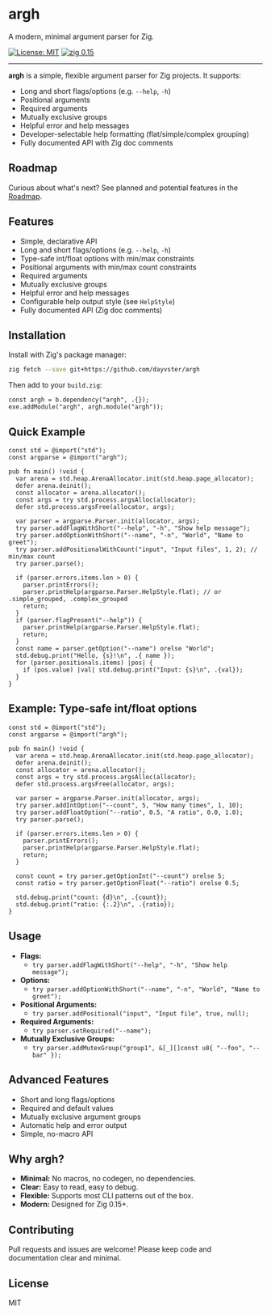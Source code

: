 # argh

A modern, minimal argument parser for Zig.

[![License: MIT](https://img.shields.io/badge/license-MIT-blue.svg)](./LICENSE)
[![zig 0.15](https://img.shields.io/badge/zig-0.15-f7a41d?logo=zig)](https://ziglang.org/)

---


**argh** is a simple, flexible argument parser for Zig projects. It supports:
- Long and short flags/options (e.g. `--help`, `-h`)
- Positional arguments
- Required arguments
- Mutually exclusive groups
- Helpful error and help messages
- Developer-selectable help formatting (flat/simple/complex grouping)
- Fully documented API with Zig doc comments

## Roadmap

Curious about what's next? See planned and potential features in the [Roadmap](./ROADMAP.md).


## Features

- Simple, declarative API
- Long and short flags/options (e.g. `--help`, `-h`)
- Type-safe int/float options with min/max constraints
- Positional arguments with min/max count constraints
- Required arguments
- Mutually exclusive groups
- Helpful error and help messages
- Configurable help output style (see `HelpStyle`)
- Fully documented API (Zig doc comments)

## Installation

Install with Zig's package manager:

```sh
zig fetch --save git+https://github.com/dayvster/argh
```

Then add to your `build.zig`:

```zig
const argh = b.dependency("argh", .{});
exe.addModule("argh", argh.module("argh"));
```

## Quick Example

```zig
const std = @import("std");
const argparse = @import("argh");

pub fn main() !void {
  var arena = std.heap.ArenaAllocator.init(std.heap.page_allocator);
  defer arena.deinit();
  const allocator = arena.allocator();
  const args = try std.process.argsAlloc(allocator);
  defer std.process.argsFree(allocator, args);

  var parser = argparse.Parser.init(allocator, args);
  try parser.addFlagWithShort("--help", "-h", "Show help message");
  try parser.addOptionWithShort("--name", "-n", "World", "Name to greet");
  try parser.addPositionalWithCount("input", "Input files", 1, 2); // min/max count
  try parser.parse();

  if (parser.errors.items.len > 0) {
    parser.printErrors();
    parser.printHelp(argparse.Parser.HelpStyle.flat); // or .simple_grouped, .complex_grouped
    return;
  }
  if (parser.flagPresent("--help")) {
    parser.printHelp(argparse.Parser.HelpStyle.flat);
    return;
  }
  const name = parser.getOption("--name") orelse "World";
  std.debug.print("Hello, {s}!\n", .{ name });
  for (parser.positionals.items) |pos| {
    if (pos.value) |val| std.debug.print("Input: {s}\n", .{val});
  }
}
```

## Example: Type-safe int/float options

```zig
const std = @import("std");
const argparse = @import("argh");

pub fn main() !void {
  var arena = std.heap.ArenaAllocator.init(std.heap.page_allocator);
  defer arena.deinit();
  const allocator = arena.allocator();
  const args = try std.process.argsAlloc(allocator);
  defer std.process.argsFree(allocator, args);

  var parser = argparse.Parser.init(allocator, args);
  try parser.addIntOption("--count", 5, "How many times", 1, 10);
  try parser.addFloatOption("--ratio", 0.5, "A ratio", 0.0, 1.0);
  try parser.parse();

  if (parser.errors.items.len > 0) {
    parser.printErrors();
    parser.printHelp(argparse.Parser.HelpStyle.flat);
    return;
  }

  const count = try parser.getOptionInt("--count") orelse 5;
  const ratio = try parser.getOptionFloat("--ratio") orelse 0.5;

  std.debug.print("count: {d}\n", .{count});
  std.debug.print("ratio: {:.2}\n", .{ratio});
}
```

## Usage

- **Flags:**
  - `try parser.addFlagWithShort("--help", "-h", "Show help message");`
- **Options:**
  - `try parser.addOptionWithShort("--name", "-n", "World", "Name to greet");`
- **Positional Arguments:**
  - `try parser.addPositional("input", "Input file", true, null);`
- **Required Arguments:**
  - `try parser.setRequired("--name");`
- **Mutually Exclusive Groups:**
  - `try parser.addMutexGroup("group1", &[_][]const u8{ "--foo", "--bar" });`

## Advanced Features

- Short and long flags/options
- Required and default values
- Mutually exclusive argument groups
- Automatic help and error output
- Simple, no-macro API

## Why argh?

- **Minimal:** No macros, no codegen, no dependencies.
- **Clear:** Easy to read, easy to debug.
- **Flexible:** Supports most CLI patterns out of the box.
- **Modern:** Designed for Zig 0.15+.

## Contributing

Pull requests and issues are welcome! Please keep code and documentation clear and minimal.

## License

MIT
